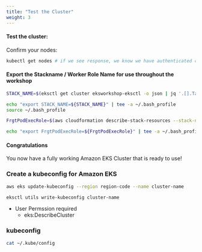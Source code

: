 ```yaml
---
title: "Test the Cluster"
weight: 3
---
```


#### Test the cluster:

Confirm your nodes:

```bash
kubectl get nodes # if we see response, we know we have authenticated correctly
```

#### Export the Stackname / Worker Role Name for use throughout the workshop

```bash
STACK_NAME=$(eksctl get cluster eksworkshop-eksctl -o json | jq '.[].Tags."aws:cloudformation:stack-name"')

echo "export STACK_NAME=${STACK_NAME}" | tee -a ~/.bash_profile
source ~/.bash_profile

FrgtPodExecRole=$(aws cloudformation describe-stack-resources --stack-name $STACK_NAME | jq -r '.StackResources[] | select(.ResourceType=="AWS::IAM::Role") | .PhysicalResourceId' | grep -i Fargate )

echo "export FrgtPodExecRole=${FrgtPodExecRole}" | tee -a ~/.bash_profile
```

#### Congratulations

You now have a fully working Amazon EKS Cluster that is ready to use!

### Create a kubeconfig for Amazon EKS

```bash
aws eks update-kubeconfig --region region-code --name cluster-name
```

```bash
eksctl utils write-kubeconfig cluster-name
```

* User Permssion required
  * eks:DescribeCluster

### kubeconfig

```bash
cat ~/.kube/config
```

